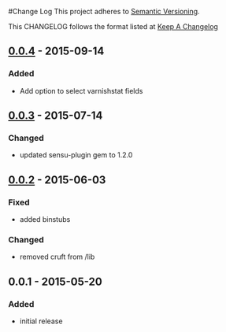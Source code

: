 #Change Log
This project adheres to [Semantic Versioning](http://semver.org/).

This CHANGELOG follows the format listed at [Keep A Changelog](http://keepachangelog.com/)

## [0.0.4] - 2015-09-14
### Added
- Add option to select varnishstat fields

## [0.0.3] - 2015-07-14
### Changed
- updated sensu-plugin gem to 1.2.0

## [0.0.2] - 2015-06-03
### Fixed
- added binstubs

### Changed
- removed cruft from /lib

## 0.0.1 - 2015-05-20
### Added
- initial release

[unreleased]: https://github.com/sensu-plugins/sensu-plugins-varnish/compare/0.0.4...HEAD
[0.0.5]: https://github.com/sensu-plugins/sensu-plugins-varnish/compare/0.0.4...0.0.5
[0.0.4]: https://github.com/sensu-plugins/sensu-plugins-varnish/compare/0.0.3...0.0.4
[0.0.3]: https://github.com/sensu-plugins/sensu-plugins-varnish/compare/0.0.2...0.0.3
[0.0.2]: https://github.com/sensu-plugins/sensu-plugins-varnish/compare/0.0.1...0.0.2

